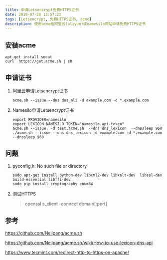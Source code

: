 ```yaml
---
title: 申请Letsencrypt免费HTTPS证书
date: 2018-07-28 13:57:23
tags: [Letsencrypt, 免费HTTPS证书, acme]
description: 使用acme给阿里云(aliyun)或namesilo网站申请免费HTTPS证书
---
```


## 安装acme

```shell
apt-get install socat  
curl  https://get.acme.sh | sh
```

## 申请证书

1. 阿里云申请Letsencrypt证书

    ```shell
    acme.sh --issue --dns dns_ali -d example.com -d *.example.com
    ```

2. Namesilo申请Letsencrypt证书

    ```shell
    export PROVIDER=namesilo
    export LEXICON_NAMESILO_TOKEN="namesilo-api-token"
    acme.sh --issue  -d test.acme.sh  --dns dns_lexicon  --dnssleep 960
    ./acme.sh --issue --dns dns_lexicon -d example.com -d *.example.com --dnssleep 960
    ```

## 问题

1. pyconfig.h: No such file or directory

    ```shell
    sudo apt-get install python-dev libxml2-dev libxslt-dev  libssl-dev  build-essential libffi-dev
    sudo pip install cryptography enum34
    ```

2. 测试HTTPS

    > openssl s_client -connect domain[:port]  

## 参考

https://github.com/Neilpang/acme.sh

https://github.com/Neilpang/acme.sh/wiki/How-to-use-lexicon-dns-api

https://www.tecmint.com/redirect-http-to-https-on-apache/